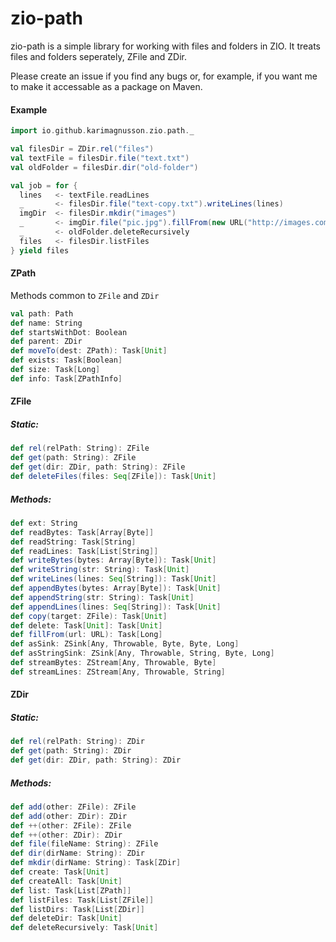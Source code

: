 # zio-path

zio-path is a simple library for working with files and folders in ZIO. It treats files and folders seperately, ZFile and ZDir.

Please create an issue if you find any bugs or, for example, if you want me to make it accessable as a package on Maven.

#### Example

```scala
import io.github.karimagnusson.zio.path._

val filesDir = ZDir.rel("files")
val textFile = filesDir.file("text.txt")
val oldFolder = filesDir.dir("old-folder")

val job = for {
  lines   <- textFile.readLines
  _       <- filesDir.file("text-copy.txt").writeLines(lines)
  imgDir  <- filesDir.mkdir("images")
  _       <- imgDir.file("pic.jpg").fillFrom(new URL("http://images.com/pic.jpg"))
  _       <- oldFolder.deleteRecursively
  files   <- filesDir.listFiles
} yield files
```

#### ZPath
Methods common to `ZFile` and `ZDir`

```scala
val path: Path
def name: String
def startsWithDot: Boolean
def parent: ZDir
def moveTo(dest: ZPath): Task[Unit]
def exists: Task[Boolean]
def size: Task[Long]
def info: Task[ZPathInfo]
``` 

#### ZFile

##### Static:
```scala
def rel(relPath: String): ZFile
def get(path: String): ZFile 
def get(dir: ZDir, path: String): ZFile
def deleteFiles(files: Seq[ZFile]): Task[Unit]
```

##### Methods:
```scala
def ext: String
def readBytes: Task[Array[Byte]]
def readString: Task[String]
def readLines: Task[List[String]]
def writeBytes(bytes: Array[Byte]): Task[Unit]
def writeString(str: String): Task[Unit]
def writeLines(lines: Seq[String]): Task[Unit]
def appendBytes(bytes: Array[Byte]): Task[Unit]
def appendString(str: String): Task[Unit]
def appendLines(lines: Seq[String]): Task[Unit]
def copy(target: ZFile): Task[Unit]
def delete: Task[Unit]: Task[Unit]
def fillFrom(url: URL): Task[Long]
def asSink: ZSink[Any, Throwable, Byte, Byte, Long]
def asStringSink: ZSink[Any, Throwable, String, Byte, Long]
def streamBytes: ZStream[Any, Throwable, Byte]
def streamLines: ZStream[Any, Throwable, String]
```

#### ZDir

##### Static:
```scala
def rel(relPath: String): ZDir
def get(path: String): ZDir
def get(dir: ZDir, path: String): ZDir
```

##### Methods:
```scala
def add(other: ZFile): ZFile
def add(other: ZDir): ZDir
def ++(other: ZFile): ZFile
def ++(other: ZDir): ZDir
def file(fileName: String): ZFile
def dir(dirName: String): ZDir
def mkdir(dirName: String): Task[ZDir]
def create: Task[Unit]
def createAll: Task[Unit]
def list: Task[List[ZPath]]
def listFiles: Task[List[ZFile]]
def listDirs: Task[List[ZDir]]
def deleteDir: Task[Unit]
def deleteRecursively: Task[Unit]
```

















